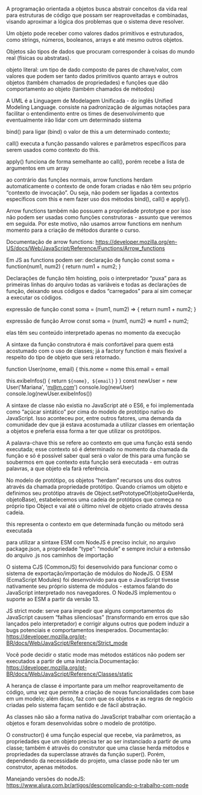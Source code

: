 A programação orientada a objetos busca abstrair conceitos da vida real para estruturas de código que possam ser reaproveitadas e combinadas, visando aproximar a lógica dos problemas que o sistema deve resolver.

Um objeto pode receber como valores dados primitivos e estruturados, como strings, números, booleanos, arrays e até mesmo outros objetos.

Objetos são tipos de dados que procuram corresponder à coisas do mundo real (físicas ou abstratas).

objeto literal: um tipo de dado composto de pares de chave/valor, com valores que podem ser tanto dados primitivos quanto arrays e outros objetos (também chamados de propriedades) e funções que dão comportamento ao objeto (também chamados de métodos)

A UML é a Linguagem de Modelagem Unificada - do inglês Unified Modeling Language. consiste na padronização de algumas notações para facilitar o entendimento entre os times de desenvolvimento que eventualmente irão lidar com um determinado sistema

bind() para ligar (bind) o valor de this a um determinado contexto;

call() executa a função passando valores e parâmetros específicos para serem usados como contexto do this.

apply() funciona de forma semelhante ao call(), porém recebe a lista de argumentos em um array

ao contrário das funções normais, arrow functions herdam automaticamente o contexto de onde foram criadas e não têm seu próprio “contexto de invocação”. Ou seja, não podem ser ligadas a contextos específicos com this e nem fazer uso dos métodos bind(), call() e apply().

Arrow functions também não possuem a propriedade prototype e por isso não podem ser usadas como funções construtoras - assunto que veremos em seguida. Por este motivo, não usamos arrow functions em nenhum momento para a criação de métodos durante o curso.

Documentação de arrow functions: https://developer.mozilla.org/en-US/docs/Web/JavaScript/Reference/Functions/Arrow_functions

Em JS as functions podem ser:
declaração de função
const soma = function(num1, num2) {
 return num1 + num2;
}

Declarações de função têm hoisting, pois o interpretador “puxa” para as primeiras linhas do arquivo todas as variáveis e todas as declarações de função, deixando seus códigos e dados “carregados” para aí sim começar a executar os códigos. 

expressão de função
const soma = (num1, num2) => {
 return num1 + num2;
}


expressão de função Arrow
const soma = (num1, num2) => num1 + num2;


elas têm seu conteúdo interpretado apenas no momento da execução


A sintaxe da função construtora é mais confortável para quem está acostumado com o uso de classes; já a factory function é mais flexível a respeito do tipo de objeto que será retornado.

function User(nome, email) {
 this.nome = nome
 this.email = email

 this.exibeInfos() {
   return `${nome}, ${email}`
 }
}
const newUser = new User('Mariana', 'm@m.com')
console.log(newUser)
console.log(newUser.exibeInfos())

A sintaxe de classe não existia no JavaScript até o ES6, e foi implementada como “açúcar sintático” por cima do modelo de protótipo nativo do JavaScript. Isso aconteceu por, entre outros fatores, uma demanda da comunidade dev que já estava acostumada a utilizar classes em orientação a objetos e preferia essa forma a ter que utilizar os protótipos.

A palavra-chave this se refere ao contexto em que uma função está sendo executada; esse contexto só é determinado no momento da chamada da função e só é possível saber qual será o valor de this para uma função se soubermos em que contexto esta função será executada - em outras palavras, a que objeto ela fará referência.

No modelo de protótipo, os objetos “herdam” recursos uns dos outros através da chamada propriedade protótipo. Quando criamos um objeto e definimos seu protótipo através de Object.setPrototypeOf(objetoQueHerda, objetoBase), estabelecemos uma cadeia de protótipos que começa no próprio tipo Object e vai até o último nível de objeto criado através dessa cadeia.

this representa o contexto em que determinada função ou método será executada

para utilizar a sintaxe ESM com NodeJS é preciso incluir, no arquivo package.json, a propriedade ”type”: “module” e sempre incluir a extensão do arquivo .js nos caminhos de importação

O sistema CJS (CommonJS) foi desenvolvido para funcionar como o sistema de exportação/importação de módulos do NodeJS.
O ESM (EcmaScript Modules) foi desenvolvido para que o JavaScript tivesse nativamente seu próprio sistema de módulos - estamos falando do JavaScript interpretado nos navegadores.
O NodeJS implementou o suporte ao ESM a partir da versão 13.

JS strict mode: serve para impedir que alguns comportamentos do JavaScript causem “falhas silenciosas” (transformando em erros que são lançados pelo interpretador) e corrigir alguns outros que podem induzir a bugs potenciais e comportamentos inesperados. Documentação: https://developer.mozilla.org/pt-BR/docs/Web/JavaScript/Reference/Strict_mode

Você pode decidir o static mode mas métodos estáticos não podem ser executados a partir de uma instância.Documentação: https://developer.mozilla.org/pt-BR/docs/Web/JavaScript/Reference/Classes/static

A herança de classe é importante para um melhor reaproveitamento de código, uma vez que permite a criação de novas funcionalidades com base em um modelo; além disso, faz com que os objetos e as regras de negócio criadas pelo sistema façam sentido e de fácil abstração.

As classes não são a forma nativa do JavaScript trabalhar com orientação a objetos e foram desenvolvidas sobre o modelo de protótipo.

O constructor() é uma função especial que recebe, via parâmetros, as propriedades que um objeto precisa ter ao ser instanciado a partir de uma classe; também é através do construtor que uma classe herda métodos e propriedades da superclasse através da função super(). Porém, dependendo da necessidade do projeto, uma classe pode não ter um construtor, apenas métodos.

Manejando versões do nodeJS: https://www.alura.com.br/artigos/descomplicando-o-trabalho-com-node